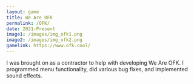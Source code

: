 ```yaml
---
layout: game
title: We Are OFK
permalink: /OFK/
date: 2021-Present
image1: /images/img_ofk1.png
image2: /images/img_ofk2.png
gamelink: https://www.ofk.cool/
---
```


I was brought on as a contractor to help with developing We Are OFK. I programmed menu functionality, did various bug fixes, and implemented sound effects.


